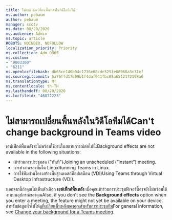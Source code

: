```yaml
---
title: ไม่สามารถเปลี่ยนพื้นหลังในวิดีโอทีมได้
ms.author: pebaum
author: pebaum
manager: scotv
ms.date: 08/20/2020
ms.audience: Admin
ms.topic: article
ROBOTS: NOINDEX, NOFOLLOW
localization_priority: Priority
ms.collection: Adm_O365
ms.custom:
- "9003300"
- "6211"
ms.openlocfilehash: db65ce140b04c1736e68cde329fe06968a3c31ef
ms.sourcegitcommit: 5a76ffd17b09b1f4daf041fbc08a6512172198a6
ms.translationtype: MT
ms.contentlocale: th-TH
ms.lasthandoff: 08/20/2020
ms.locfileid: "46872223"
---
```

# <a name="cant-change-background-in-teams-video"></a><span data-ttu-id="9b573-102">ไม่สามารถเปลี่ยนพื้นหลังในวิดีโอทีมได้</span><span class="sxs-lookup"><span data-stu-id="9b573-102">Can't change background in Teams video</span></span>

<span data-ttu-id="9b573-103">เอฟเฟ็กต์พื้นหลังจะไม่พร้อมใช้งานในสถานการณ์ต่อไปนี้:</span><span class="sxs-lookup"><span data-stu-id="9b573-103">Background effects are not available in the following situations:</span></span>

- <span data-ttu-id="9b573-104">เข้าร่วมการประชุมสด ("ทันที")</span><span class="sxs-lookup"><span data-stu-id="9b573-104">Joining an unscheduled (“instant”) meeting.</span></span>
- <span data-ttu-id="9b573-105">การทำงานของทีมใน Linux</span><span class="sxs-lookup"><span data-stu-id="9b573-105">Running Teams in Linux.</span></span>
- <span data-ttu-id="9b573-106">การใช้ทีมผ่านโครงสร้างพื้นฐานเดสก์ท็อปเสมือน (VDI)</span><span class="sxs-lookup"><span data-stu-id="9b573-106">Using Teams through Virtual Desktop Infrastructure (VDI).</span></span>

<span data-ttu-id="9b573-107">นอกจากนี้ถ้าคุณไม่เห็นตัวเลือก **เอฟเฟ็กต์พื้นหลัง** เมื่อคุณเข้าร่วมการประชุมฟีเจอร์นี้อาจยังไม่พร้อมใช้งานบนอุปกรณ์ของคุณ</span><span class="sxs-lookup"><span data-stu-id="9b573-107">Also, if you don't see the **Background effects** option when you enter a meeting, the feature might not yet be available on your device.</span></span> <span data-ttu-id="9b573-108">สำหรับข้อมูลทั่วไปให้ดู[ที่เปลี่ยนพื้นหลังของคุณสำหรับการประชุมทีม](https://support.microsoft.com/office/change-your-background-for-a-teams-meeting-f77a2381-443a-499d-825e-509a140f4780)</span><span class="sxs-lookup"><span data-stu-id="9b573-108">For general information, see [Change your background for a Teams meeting](https://support.microsoft.com/office/change-your-background-for-a-teams-meeting-f77a2381-443a-499d-825e-509a140f4780).</span></span>